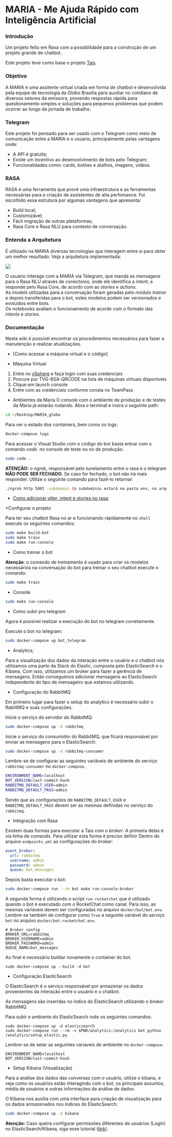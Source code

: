 # MARIA - Me Ajuda Rápido com Inteligência Artificial

### Introdução

Um projeto feito em Rasa com a possibilidade para a construção de um projeto grande de chatbot.

Este projeto teve como base o projeto [Tais](http://github.com/lappis-unb/tais).

### Objetivo

A MARIA é uma assitente virtual criada em forma de chatbot e desenvolvida pela equipe de tecnologia da Globo Brasília para auxiliar no cotidiano de diversos setores da emissora, 
provendo respostas rápida para questionamento simples e soluções para pequenos problemas que podem ocorrer ao longo da jornada de trabalho.

### Telegram

Este projeto foi pensado para ser usado com o Telegram como meio de comunicação entre a MARIA e o usúario, principalmente pelas vantagens onde:
*  A API é gratuita;
*  Existe um incentivo ao desenvolvimento de bots pelo Telegram;
*  Funcionalidades como: cards, botões e atalhos, imagens, vídeos.

### RASA

RASA é uma ferramenta que provê uma infraestrutura e as ferramentas necessárias para a criação de assistentes de alta perfomance. 
Foi escolhido essa estrutura por algumas vantagens que apresenta:
*  Build local;
*  Customizável;
*  Fácil migração de outras plataformas;
*  Rasa Core e Rasa NLU para contexto de conversação.


### Entenda a Arquitetura

É utilizado na MARIA diversas tecnologias que interagem entre si para obter um melhor resultado. Veja a arquitetura implementada:

![](estutura_maria.jpg)

O usuário interage com a MARIA via Telegram, que manda as mensagens para o Rasa NLU através de
conectores, onde ele identifica a *intent*, e responde pelo Rasa Core, de acordo com as *stories* e *actions*.  
As *models* utilizadas para a conversação foram geradas pelo módulo *trainer* e depois transferidas para o bot, estes
modelos podem ser versionados e evoluídos entre bots.  
Os notebooks avaliam o funcionamento de acordo com o formato das *intents* e *stories*.


### Documentação

Nesta wiki é possível encontrar os procedimentos necessários para fazer a manutenção e realizar atualizações.


* [Como acessar a máquina virtual e o código]

- Máquina Virtual
1.  Entre no [vSphere](https://tvg-bsa-vcenter/) e faça login com suas credenciais
2.  Procure por TVG-BSA-QRCODE na lista de máquinas virtuais disponíveis
3.  Clique em launch console
4.  Entre com as credenciais conforme consta no TeamPass

- Ambientes da Maria
O console com o ambiente de produção e de testes da Maria já estarão rodando.
Abra o terminal e insira o seguinte path:

```sh
cd ~/Desktop/MARIA_globo
```

Para ver o estado dos containers, bem como os logs:

```sh
docker-compose logs
``` 

Para acessar o Visual Studio com o código do bot basta entrar com o comando *code.* no console de teste ou no de produção.
```sh
sudo code .
```  


**ATENÇÃO:** o ngrok, responsável pelo tunelamento entre o rasa e o telegram **NÃO PODE SER FECHADO**. Se caso for fechado, o bot não irá mais responder. Utilize o seguinte comando para fazê-lo retornar:
```sh
./ngrok http 5001 -subdomain (o subdomínio estará na pasta env, no arquivo "telegram")
```

* [Como adicionar utter, intent e stories no rasa](https://github.com/suporte-bsa/Maria_Globo/blob/master/docs/Tutoriais/tutorial-primeira-conversa.md);

*Configurar o projeto

Para ter seu chatbot Rasa no ar e funcionando rápidamente no `shell` execute os seguintes comandos:

```sh
sudo make build-bot
sudo make train
sudo make run-console
```

* Como treinar o bot

**Atenção**: o comando de treinamento é usado para criar os modelos necessários na conversação do bot para treinar o seu chatbot execute o comando:
```sh
sudo make train
```

- Console

```sh
sudo make run-console
```

* Como subir pro telegram

Agora é possível realizar a execução do bot no telegram corretamente.

Execute o bot no telegram:

```sh
sudo docker-compose up bot_telegram
```

* Analytics;

Para a visualização dos dados da interação entre o usuário e o chatbot nós utilizamos uma parte da Stack do Elastic, composta pelo ElasticSearch e o Kibana. Com isso, utilizamos um broker para fazer a gerência de mensagens. Então conseguimos adicionar mensagens ao ElasticSearch independente do tipo de mensageiro que estamos utilizando.

- Configuração do RabbitMQ

Em primeiro lugar para fazer o setup do analytics é necessário subir o RabiitMQ e suas configurações.

Inicie o serviço do servidor do RabbitMQ:

```sh
sudo docker-compose up -d rabbitmq
```

Inicie o serviço do consumidor do RabbitMQ, que ficará responsável por enviar as mensagens para o ElasticSearch:

```sh
sudo docker-compose up -d rabbitmq-consumer
```

Lembre-se de configurar as seguintes variáveis de ambiente do serviço `rabbitmq-consumer` no `docker-compose`.

```sh
ENVIRONMENT_NAME=localhost
BOT_VERSION=last-commit-hash
RABBITMQ_DEFAULT_USER=admin
RABBITMQ_DEFAULT_PASS=admin
```

Sendo que as configurações de `RABBITMQ_DEFAULT_USER` e `RABBITMQ_DEFAULT_PASS` devem ser as mesmas definidas no serviço do `rabbitmq`.

- Integração com Rasa

Existem duas formas para executar a Tais com o *broker*. A primeira delas é via linha de comando.
Para utilizar esta forma é preciso definir Dentro do arquivo `endpoints.yml` as configurações do broker:

```yml
event_broker:
  url: rabbitmq
  username: admin
  password: admin
  queue: bot_messages
```

Depois basta executar o bot:

```sh
sudo docker-compose run --rm bot make run-console-broker
```

A segunda forma é utilizando o script `run-rocketchat` que é utilizado quando o bot é executado com o RocketChat como canal. Para isso, as mesmas variáveis devem ser configuradas no arquivo `docker/bot/bot.env`.
Lembre-se também de configurar como `True` a seguinte variável do serviço `bot` no arquivo `docker/bot-rocketchat.env`.

```
# Broker config
BROKER_URL=rabbitmq
BROKER_USERNAME=admin
BROKER_PASSWORD=admin
QUEUE_NAME=bot_messages
```

Ao final é necessário buildar novamente o container do bot.

```
sudo docker-compose up --build -d bot
```

- Configuração ElasticSearch

O ElasticSearch é o serviço responsável por armazenar os dados provenientes da interação entre o usuário e o chatbot.

As mensagens são inseridas no índice do ElasticSearch utilizando o *broker* RabbitMQ.

Para subir o ambiente do ElasticSearch rode os seguintes comandos:

```
sudo docker-compose up -d elasticsearch
sudo docker-compose run --rm -v $PWD/analytics:/analytics bot python /analytics/setup_elastic.py
```

Lembre-se de setar as seguintes variaveis de ambiente no `docker-compose`.

```
ENVIRONMENT_NAME=localhost
BOT_VERSION=last-commit-hash
```

- Setup Kibana (Visualização)

Para a análise dos dados das conversas com o usuário, utilize o kibana, e veja como os usuários estão interagindo com o bot, os principais assuntos, média de usuários e outras informações da análise de dados.

O Kibana nos auxilia com uma interface para criação de visualização para os dados armazenados nos índices do ElasticSearch.

```sh
sudo docker-compose up -d kibana
```

**Atenção:** Caso queira configurar permissões diferentes de usuários (Login) no ElasticSearch/Kibana, siga esse tutorial ([link](https://github.com/suporte-bsa/Maria_Globo/blob/master/docs/Setup/setup_user_elasticsearch.md)).



